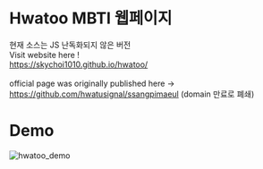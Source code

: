 # Hwatoo MBTI 웹페이지
현재 소스는 JS 난독화되지 않은 버전 <br>
Visit website here ! <br>
 https://skychoi1010.github.io/hwatoo/ <br><br>
 official page was originally published here -> https://github.com/hwatusignal/ssangpimaeul (domain 만료로 폐쇄)


# Demo
![hwatoo_demo](https://user-images.githubusercontent.com/50130497/176150312-7b80a5ec-72b2-493d-a8fc-5b6e73352335.gif)
